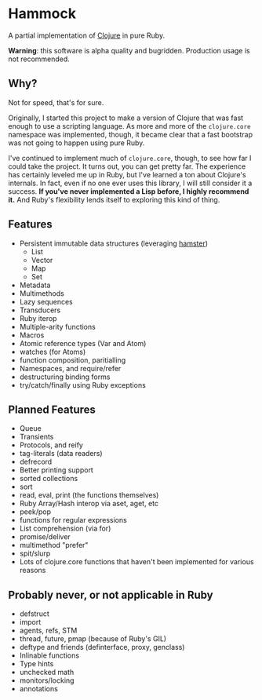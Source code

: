 Hammock
=======

A partial implementation of [Clojure][] in pure Ruby.

**Warning**: this software is alpha quality and bugridden. Production
usage is not recommended.

Why?
----

Not for speed, that's for sure.

Originally, I started this project to make a version of Clojure that
was fast enough to use a scripting language. As more and more of the
`clojure.core` namespace was implemented, though, it became clear that a
fast bootstrap was not going to happen using pure Ruby.

I've continued to implement much of `clojure.core`, though, to see how
far I could take the project. It turns out, you can get pretty far.
The experience has certainly leveled me up in Ruby, but I've learned a
ton about Clojure's internals. In fact, even if no one ever uses this
library, I will still consider it a success. **If you've never implemented
a Lisp before, I highly recommend it.** And Ruby's flexibility lends
itself to exploring this kind of thing.

Features
--------

* Persistent immutable data structures (leveraging [hamster][])
    - List
    - Vector
    - Map
    - Set
* Metadata
* Multimethods
* Lazy sequences
* Transducers
* Ruby iterop
* Multiple-arity functions
* Macros
* Atomic reference types (Var and Atom)
* watches (for Atoms)
* function composition, paritialling
* Namespaces, and require/refer
* destructuring binding forms
* try/catch/finally using Ruby exceptions


Planned Features
----------------

* Queue
* Transients
* Protocols, and reify
* tag-literals (data readers)
* defrecord
* Better printing support
* sorted collections
* sort
* read, eval, print (the functions themselves)
* Ruby Array/Hash interop via aset, aget, etc
* peek/pop
* functions for regular expressions
* List comprehension (via for)
* promise/deliver
* multimethod "prefer"
* spit/slurp
* Lots of clojure.core functions that haven't been implemented for various reasons


Probably never, or not applicable in Ruby
-----------------------------------------

* defstruct
* import
* agents, refs, STM
* thread, future, pmap (because of Ruby's GIL)
* deftype and friends (definterface, proxy, genclass)
* Inlinable functions
* Type hints
* unchecked math
* monitors/locking
* annotations


[Clojure]: http://clojure.org
[hamster]: http://github.com/hamstergem/hamster
